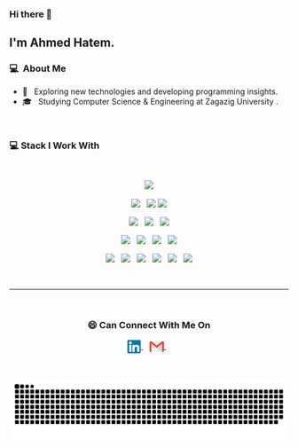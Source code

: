 


### Hi there 👋

## I'm Ahmed Hatem.

### 💻 &nbsp;About Me 

- 🤔 &nbsp; Exploring new technologies and developing programming insights.
- 🎓 &nbsp; Studying Computer Science & Engineering at Zagazig University .

<br>



### 💻 Stack I Work With

<br>
<p  align="center">
<img src="https://img.shields.io/badge/Python-3776AB?style=for-the-badge&logo=python&logoColor=white" height="25"/>
  </p>
<p  align="center">

<img src="https://cdn.worldvectorlogo.com/logos/django.svg" height="25"/>  
  &nbsp;
<img src="https://www.seekpng.com/png/full/875-8753366_flask-framework-logo-svg.png" height="25"/>
<img src="https://cdn.worldvectorlogo.com/logos/fastapi-1.svg" height="25"/>

  </p>
  
  <p  align="center">

  
<img src="https://img.shields.io/badge/Redis-ff0000.svg?&style=for-the-badge&logo=redis&logoColor=white" height="25"/>
  &nbsp;
<img src="https://img.shields.io/badge/MySQL-00000F?style=for-the-badge&logo=mysql&logoColor=white" height="25"/>
  &nbsp;
<img src="https://img.shields.io/badge/postgresql-0078D7.svg?&style=for-the-badge&logo=postgresql&logoColor=white" height="25"/>  
 </p>
 
 <p  align="center">

  
<img src="https://img.shields.io/badge/Java-ED8B00?style=for-the-badge&logo=java&logoColor=white" height="25">
  &nbsp;

<img src="https://img.shields.io/badge/C-00599C?style=for-the-badge&logo=c&logoColor=white" height="25">
&nbsp;
  
  <img src="https://img.shields.io/badge/JavaScript-f0f033?style=for-the-badge&logo=javaScript&logoColor=white" height="25">
&nbsp;
  
<img src="https://img.shields.io/badge/C%2B%2B-00599C?style=for-the-badge&logo=c%2B%2B&logoColor=white" height="25">
</p>
<p align="center">

<img src="https://img.shields.io/badge/Docker-3776AB?style=for-the-badge&logo=docker&logoColor=white" height="25">
&nbsp;
  <img src="https://img.shields.io/badge/Git-ff0005?style=for-the-badge&logo=git&logoColor=white" height="25">
&nbsp;
    <img src="https://img.shields.io/badge/conda-342B029.svg?&style=for-the-badge&logo=anaconda&logoColor=white" height="25">
&nbsp;
    <img src="https://img.shields.io/badge/pycharm-143?style=for-the-badge&logo=pycharm&logoColor=black&color=black&labelColor=green" height="25">
&nbsp;
  <img src="https://img.shields.io/badge/sublime_text-%23575757.svg?&style=for-the-badge&logo=sublime-text&logoColor=important" height="25">
&nbsp;
  <img src="https://img.shields.io/badge/Visual_Studio_Code-0078D4?style=for-the-badge&logo=visual%20studio%20code&logoColor=white" height="25">

</p>
<br>
 
 <hr>
 
 <br>

  <div align="center">
  <h3><b>😄 Can Connect With Me On</b></h3>
  </div>
<p align="center">
<a href="https://www.linkedin.com/in/el-hatem/" target="_blank">
  <img align="center" alt="Ahmed Hatem | Linkedin" width="24px" src="https://github.com/SatYu26/SatYu26/blob/master/Assets/Linkedin.svg" />
</a> &nbsp;&nbsp;

<a href="mailto:elhaatem@gmail.com" >
  <img align="center" alt="Ahmed Hatem | Gmail" width="26px" src="https://github.com/SatYu26/SatYu26/blob/master/Assets/Gmail.svg" />
</a> &nbsp;&nbsp;

<p>
  
<br>
  

<p align="center">
  <img src="https://github.com/DHANOLA/DHANOLA/raw/output/github-contribution-grid-snake.svg" alt="snake"></center>
</p>


